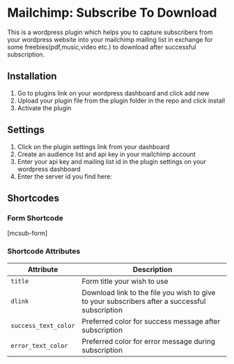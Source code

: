 # Mailchimp: Subscribe To Download
This is a wordpress plugin which helps you to capture subscribers from your wordpress website into your mailchimp mailing list in exchange for some freebies(pdf,music,video etc.) to download after successful subscription.

## Installation
1. Go to plugins link on your wordpress dashboard and click add new
2. Upload your plugin file from the plugin folder in the repo and click install
3. Activate the plugin

## Settings
1. Click on the plugin settings link from your dashboard
2. Create an audience list and api key in your mailchimp account
3. Enter your api key and mailing list id in the plugin settings on your wordpress dashboard
4. Enter the server id you find here:

## Shortcodes

### Form Shortcode
[mcsub-form]

### Shortcode Attributes
| Attribute | Description  |
| --- | --- |
| `title` | Form title your wish to use|
| `dlink` | Download link to the file you wish to give to your subscribers after a successful subscription |
| `success_text_color` | Preferred color for success message after subscription |
| `error_text_color` | Preferred color for error message during subscription |








